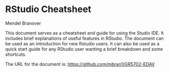 # RStudio Cheatsheet

Mendel Branover

This document serves as a cheatsheet and guide for using the Studio IDE. It includes brief explanations of useful features in RStudio. 
The document can be used as an introduction for new Rstudio users. It can also be used as a quick start guide for any RStudio user wanting a brief breakdown and some shortcuts.

The URL for the document is: https://github.com/mbran1/GR5702-EDAV
